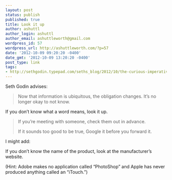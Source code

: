 ```yaml
---
layout: post
status: publish
published: true
title: Look it up
author: ashuttl
author_login: ashuttl
author_email: ashuttleworth@gmail.com
wordpress_id: 57
wordpress_url: http://ashuttleworth.com/?p=57
date: '2012-10-09 09:20:20 -0400'
date_gmt: '2012-10-09 13:20:20 -0400'
post_type: link
tags:
- http://sethgodin.typepad.com/seths_blog/2012/10/the-curious-imperative.html
---
```

Seth Godin advises:

> Now that information is ubiquitous, the obligation changes. It’s no longer okay to not know.
> 
If you don’t know what a word means, look it up.
> 
> If you’re meeting with someone, check them out in advance.
> 
> If it sounds too good to be true, Google it before you forward it.

I might add:

If you don’t know the name of the product, look at the manufacturer’s website.

(Hint: Adobe makes no application called “PhotoShop” and Apple has never produced anything called an “iTouch.”)

